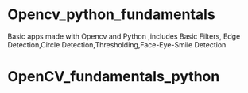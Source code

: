# Opencv_python_fundamentals
Basic apps made with Opencv and Python ,includes Basic Filters, Edge Detection,Circle Detection,Thresholding,Face-Eye-Smile Detection
# OpenCV_fundamentals_python 
